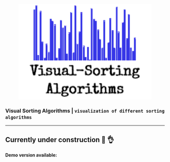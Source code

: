 
<p align="center">
  <img width="420" height="300" src="/logo/visual-sorting-algorithm.png">
</p>


### Visual Sorting Algorithms | `visualization of different sorting algorithms`
     
---
## Currently under construction 👷 👌 
#### Demo version available: 

 

